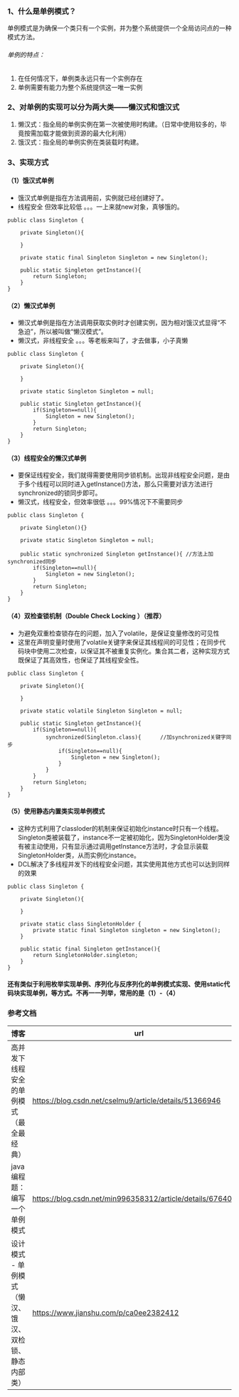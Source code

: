 ### 1、什么是单例模式？
单例模式是为确保一个类只有一个实例，并为整个系统提供一个全局访问点的一种模式方法。
###### 单例的特点：
1. 在任何情况下，单例类永远只有一个实例存在
2. 单例需要有能力为整个系统提供这一唯一实例  

### 2、对单例的实现可以分为两大类——懒汉式和饿汉式
1. 懒汉式：指全局的单例实例在第一次被使用时构建。（日常中使用较多的，毕竟按需加载才能做到资源的最大化利用）
2. 饿汉式：指全局的单例实例在类装载时构建。

### 3、实现方式
#### （1）饿汉式单例
- 饿汉式单例是指在方法调用前，实例就已经创建好了。
- 线程安全 但效率比较低 。。。一上来就new对象，真够饿的。
```
public class Singleton {

	private Singleton(){

	}

	private static final Singleton Singleton = new Singleton();

	public static Singleton getInstance(){
		return Singleton;
	}
}
```
#### （2）懒汉式单例
- 懒汉式单例是指在方法调用获取实例时才创建实例，因为相对饿汉式显得“不急迫”，所以被叫做“懒汉模式”。
- 懒汉式，非线程安全 。。。等老板来叫了，才去做事，小子真懒
```
public class Singleton {

	private Singleton(){

	}

	private static Singleton Singleton = null;

	public static Singleton getInstance(){
		if(Singleton==null){
			Singleton = new Singleton();
		}
		return Singleton;
	}
}
```

#### （3）线程安全的懒汉式单例
- 要保证线程安全，我们就得需要使用同步锁机制。出现非线程安全问题，是由于多个线程可以同时进入getInstance()方法，那么只需要对该方法进行synchronized的锁同步即可。
- 懒汉式，线程安全，但效率很低 。。。99%情况下不需要同步
```
public class Singleton {

	private Singleton(){}

	private static Singleton Singleton = null;

	public static synchronized Singleton getInstance(){	//方法上加synchronized同步
		if(Singleton==null){
			Singleton = new Singleton();
		}
		return Singleton;
	}
}
```

#### （4）双检查锁机制（Double Check Locking ）（推荐）
- 为避免双重检查锁存在的问题，加入了volatile，是保证变量修改的可见性
- 这里在声明变量时使用了volatile关键字来保证其线程间的可见性；在同步代码块中使用二次检查，以保证其不被重复实例化。集合其二者，这种实现方式既保证了其高效性，也保证了其线程安全性。
```
public class Singleton {

	private Singleton(){

	}

	private static volatile Singleton Singleton = null;

	public static Singleton getInstance(){
		if(Singleton==null){
			synchronized(Singleton.class){		//加synchronized关键字同步
				if(Singleton==null){
					Singleton = new Singleton();
				}
			}
		}
		return Singleton;
	}
}
```
#### （5）使用静态内置类实现单例模式
- 这种方式利用了classloder的机制来保证初始化instance时只有一个线程。Singleton类被装载了，instance不一定被初始化，因为SingletonHolder类没有被主动使用，只有显示通过调用getInstance方法时，才会显示装载 SingletonHolder类，从而实例化instance。
- DCL解决了多线程并发下的线程安全问题，其实使用其他方式也可以达到同样的效果
```
public class Singleton {

	private Singleton(){

	}

	private static class SingletonHolder {
		private static final Singleton singleton = new Singleton();
	}

	public static final Singleton getInstance(){
		return SingletonHolder.singleton;
	}
}
```

#### 还有类似于利用枚举实现单例、序列化与反序列化的单例模式实现、使用static代码块实现单例，等方式。不再一一列举，常用的是（1）-（4）
### 参考文档

博客 | url
---|---
高并发下线程安全的单例模式（最全最经典） | https://blog.csdn.net/cselmu9/article/details/51366946
java编程题：编写一个单例模式 | https://blog.csdn.net/min996358312/article/details/67640831
设计模式 - 单例模式（懒汉、饿汉、双检锁、静态内部类） | https://www.jianshu.com/p/ca0ee2382412
